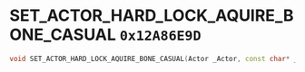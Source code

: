 # SET_ACTOR_HARD_LOCK_AQUIRE_BONE_CASUAL `0x12A86E9D`

```cpp
void SET_ACTOR_HARD_LOCK_AQUIRE_BONE_CASUAL(Actor _Actor, const char* _BoneName);
```
